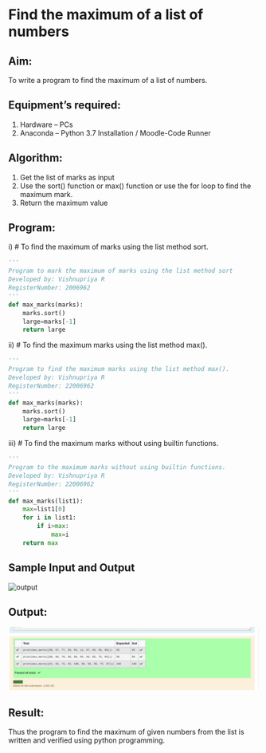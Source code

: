 # Find the maximum of a list of numbers
## Aim:
To write a program to find the maximum of a list of numbers.
## Equipment’s required:
1.	Hardware – PCs
2.	Anaconda – Python 3.7 Installation / Moodle-Code Runner
## Algorithm:
1.	Get the list of marks as input
2.	Use the sort() function or max() function or use the for loop to find the maximum mark.
3.	Return the maximum value
## Program:

i)	# To find the maximum of marks using the list method sort.
```Python
''' 
Program to mark the maximum of marks using the list method sort
Developed by: Vishnupriya R
RegisterNumber: 2006962
'''
def max_marks(marks):
    marks.sort()
    large=marks[-1]
    return large


```

ii)	# To find the maximum marks using the list method max().
```Python
''' 
Program to find the maximum marks using the list method max().
Developed by: Vishnupriya R
RegisterNumber: 22006962
'''
def max_marks(marks):
    marks.sort()
    large=marks[-1]
    return large


```

iii) # To find the maximum marks without using builtin functions.
```Python
''' 
Program to the maximum marks without using builtin functions.
Developed by: Vishnupriya R
RegisterNumber: 22006962
'''
def max_marks(list1):
    max=list1[0]
    for i in list1:
        if i>max:
            max=i
    return max


```
## Sample Input and Output
![output](./img/max_marks1.jpg) 

## Output:
![](maxx.png)

## Result:
Thus the program to find the maximum of given numbers from the list is written and verified using python programming.